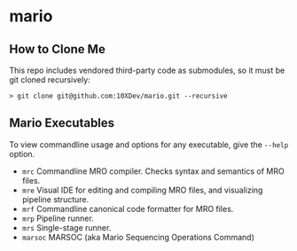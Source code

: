 mario
=====

How to Clone Me
---------------
This repo includes vendored third-party code as submodules, so it must be git cloned recursively:

```
> git clone git@github.com:10XDev/mario.git --recursive
```

Mario Executables
-----------------
To view commandline usage and options for any executable, give the `--help` option.

- `mrc` Commandline MRO compiler. Checks syntax and semantics of MRO files.
- `mre` Visual IDE for editing and compiling MRO files, and visualizing pipeline structure.
- `mrf` Commandline canonical code formatter for MRO files.
- `mrp` Pipeline runner.
- `mrs` Single-stage runner.
- `marsoc` MARSOC (aka Mario Sequencing Operations Command)
